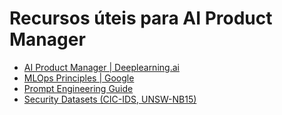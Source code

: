 # Recursos úteis para AI Product Manager

- [AI Product Manager | Deeplearning.ai](https://www.deeplearning.ai/short-courses/ai-product-manager/)
- [MLOps Principles | Google](https://cloud.google.com/architecture/mlops-continuous-delivery-and-automation-pipelines-in-machine-learning)
- [Prompt Engineering Guide](https://github.com/dair-ai/Prompt-Engineering-Guide)
- [Security Datasets (CIC-IDS, UNSW-NB15)](https://www.unb.ca/cic/datasets/index.html)